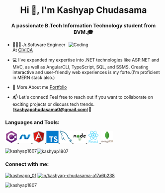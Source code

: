 <h1 align="center">Hi 👋, I'm Kashyap Chudasama</h1>
<h3 align="center">A passionate B.Tech Information Technology student from BVM.🎓</h3>
<img align="right" alt="Coding" width="300" src="https://i.pinimg.com/originals/81/17/8b/81178b47a8598f0c81c4799f2cdd4057.gif">


- 👨🏻‍💻 Jr.Software Engineer At [CIVICA](https://www.civica.com/en-in/)
  
- 💻 I've expanded my expertise into .NET technologies like ASP.NET and MVC, as well as   AngularCLI, TypeScript, SQL, and SSMS. Creating interactive and user-friendly web experiences is my forte.(I'm proficient in MERN stack also.)

- 📃 More About me [Portfolio](https://kashyappportfolio.netlify.app/)

- 📬 Let's connect! Feel free to reach out if you want to collaborate on exciting projects or discuss tech trends. {**kashyapchudasama0@gmail.com**}🤝




<h3 align="left">Languages and Tools:</h3>
<p align="left"> 
  <a href="https://learn.microsoft.com/en-us/dotnet/csharp/" target="_blank" rel="noreferrer">
  <img src="https://raw.githubusercontent.com/devicons/devicon/master/icons/csharp/csharp-original.svg" alt="csharp" width="40" height="40"/>
</a>
  <a href="https://dotnet.microsoft.com/" target="_blank" rel="noreferrer">
  <img src="https://raw.githubusercontent.com/devicons/devicon/master/icons/dot-net/dot-net-original.svg" alt="dotnet" width="40" height="40"/>
</a>
  <a href="https://angular.io/" target="_blank" rel="noreferrer">
  <img src="https://raw.githubusercontent.com/devicons/devicon/master/icons/angularjs/angularjs-original.svg" alt="angular" width="40" height="40"/>
</a>
<a href="https://www.typescriptlang.org/" target="_blank" rel="noreferrer">
  <img src="https://raw.githubusercontent.com/devicons/devicon/master/icons/typescript/typescript-original.svg" alt="typescript" width="40" height="40"/>
</a>
<a href="https://www.mysql.com/" target="_blank" rel="noreferrer">
  <img src="https://raw.githubusercontent.com/devicons/devicon/master/icons/mysql/mysql-original.svg" alt="sql" width="40" height="40"/>
</a>
  <a href="https://nodejs.org" target="_blank" rel="noreferrer"> <img src="https://raw.githubusercontent.com/devicons/devicon/master/icons/nodejs/nodejs-original-wordmark.svg" alt="nodejs" width="40" height="40"/> </a> 
  <a href="https://reactjs.org/" target="_blank" rel="noreferrer"> <img src="https://raw.githubusercontent.com/devicons/devicon/master/icons/react/react-original-wordmark.svg" alt="react" width="40" height="40"/> </a> 
    <a href="https://www.mongodb.com/" target="_blank" rel="noreferrer"> <img src="https://raw.githubusercontent.com/devicons/devicon/master/icons/mongodb/mongodb-original-wordmark.svg" alt="mongodb" width="40" height="40"/> </a>
  
</p>
<p><img align="left" src="https://github-readme-stats.vercel.app/api/top-langs?username=kashyap1807&show_icons=true&locale=en&layout=compact" alt="kashyap1807" /></p>

<p><img align="center" src="https://github-readme-streak-stats.herokuapp.com/?user=kashyap1807&" alt="kashyap1807" /></p>

<h3 align="left">Connect with me:</h3>
<p align="left">
<a href="https://x.com/kashyapp_01" target="blank"><img align="center" src="https://raw.githubusercontent.com/rahuldkjain/github-profile-readme-generator/master/src/images/icons/Social/twitter.svg" alt="kashyapp_01" height="30" width="40" /></a>
<a href="https://linkedin.com/in/in/kashyap-chudasama-a17a6b238" target="blank"><img align="center" src="https://raw.githubusercontent.com/rahuldkjain/github-profile-readme-generator/master/src/images/icons/Social/linked-in-alt.svg" alt="in/kashyap-chudasama-a17a6b238" height="30" width="40" /></a>

</p>


<p align="left"> <img src="https://komarev.com/ghpvc/?username=kashyap1807&label=Profile%20views&color=0e75b6&style=flat" alt="kashyap1807" /> </p>
